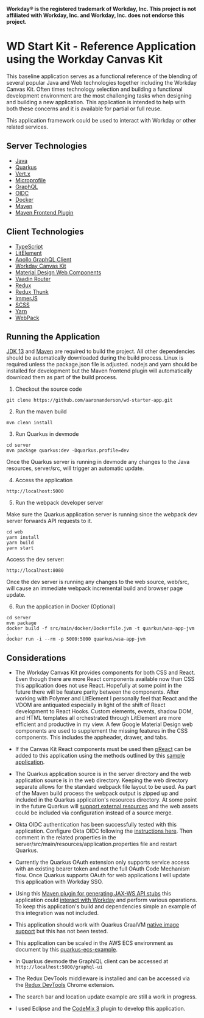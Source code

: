 **Workday® is the registered trademark of Workday, Inc. This project is not affiliated with Workday, Inc. and Workday, Inc. does not endorse this project.**


# WD Start Kit - Reference Application using the Workday Canvas Kit

This baseline application serves as a functional reference of the blending of several popular Java and Web technologies together including the Workday Canvas Kit. Often times technology selection and building a functional development environment are the most challenging tasks when designing and building a new application. This application is intended to help with both these concerns and it is available for partial or full reuse. 

This application framework could be used to interact with Workday or other related services. 

## Server Technologies

* [Java](https://www.oracle.com/technetwork/java/javase/overview/index.html)
* [Quarkus](https://quarkus.io/)
* [Vert.x](https://vertx.io/)
* [Microprofile](https://microprofile.io/)
* [GraphQL](https://graphql.org/)
* [OIDC](https://developer.okta.com/docs/reference/api/oidc/)
* [Docker](https://www.docker.com/)
* [Maven](https://maven.apache.org/)
* [Maven Frontend Plugin](https://github.com/eirslett/frontend-maven-plugin)

## Client Technologies
* [TypeScript](https://www.typescriptlang.org/)
* [LitElement](https://lit-element.polymer-project.org/)
* [Apollo GraphQL Client](https://www.apollographql.com/docs/react/)
* [Workday Canvas Kit](https://github.com/Workday/canvas-kit)
* [Material Design Web Components](https://material.io/develop/web/)
* [Vaadin Router](https://vaadin.com/router)
* [Redux](https://redux.js.org/)
* [Redux Thunk](https://github.com/reduxjs/redux-thunk)
* [ImmerJS](https://immerjs.github.io/immer/docs/introduction)
* [SCSS](https://sass-lang.com/)
* [Yarn](https://legacy.yarnpkg.com/en/)
* [WebPack](https://webpack.js.org/)

## Running the Application

[JDK 13](https://jdk.java.net/13/) and [Maven](https://maven.apache.org/) are required to build the project. All other dependencies should be automatically downloaded during the build process. Linux is required unless the package.json file is adjusted. nodejs and yarn should be installed for development but the Maven frontend plugin will automatically download them as part of the build process.

1. Checkout the source code

`git clone https://github.com/aaronanderson/wd-starter-app.git`

2. Run the maven build

`mvn clean install`

3. Run Quarkus in devmode

```
cd server
mvn package quarkus:dev -Dquarkus.profile=dev 

```
Once the Quarkus server is running in devmode any changes to the Java resources, server/src, will trigger an automatic update.


4. Access the application

`http://localhost:5000`

5. Run the webpack developer server

Make sure the Quarkus application server is running since the webpack dev server forwards API requests to it.

```
cd web
yarn install
yarn build
yarn start
```

Access the dev server:

`http://localhost:8080`

Once the dev server is running any changes to the web source, web/src, will cause an immediate webpack incremental build and browser page update.


6. Run the application in Docker (Optional) 

```
cd server
mvn package
docker build -f src/main/docker/Dockerfile.jvm -t quarkus/wsa-app-jvm .
docker run -i --rm -p 5000:5000 quarkus/wsa-app-jvm
```


## Considerations

* The Workday Canvas Kit provides components for both CSS and React. Even though there are more React components available now than CSS this application does not use React. Hopefully at some point in the future there will be feature parity between the components. After working with Polymer and LitElement I personally feel that React and the VDOM are antiquated especially in light of the shift of React development to React Hooks. Custom elements, events, shadow DOM, and HTML templates all orchestrated through LitElement are more efficient and productive in my view. A few Google Material Design web components are used to supplement the missing features in the CSS components. This includes the appheader, drawer, and tabs.  


* If the Canvas Kit React components must be used then [pReact](https://preactjs.com/) can be added to this application using the methods outlined by this [sample application](https://github.com/aaronanderson/lit-react).

* The Quarkus application source is in the server directory and the web application source is in the web directory. Keeping the web directory separate allows for the standard webpack file layout to be used. As part of the Maven build process the webpack output is zipped up and included in the Quarkus application's resources directory. At some point in the future Quarkus will [support external resources](https://github.com/quarkusio/quarkus/issues/3886) and the web assets could be included via configuration instead of a source merge.


* Okta OIDC authentication has been successfully tested with this application. Configure Okta OIDC following the [instructions here](https://github.com/aaronanderson/thorntail-oidc). Then comment in the related properties in the server/src/main/resources/application.properties file and restart Quarkus.

* Currently the Quarkus OAuth extension only supports service access with an existing bearer token and not the full OAuth Code Mechanism flow. Once Quarkus supports OAuth for web applications I will update this application with Workday SSO.

* Using this [Maven plugin for generating JAX-WS API stubs](https://github.com/aaronanderson/wdutil/tree/master/wdjws-maven-plugin) this application could [interact with Workday](https://github.com/aaronanderson/wdutil/tree/master/wdjws-example) and perform various operations. To keep this application's build and dependencies simple an example of this integration was not included.

* This application should work with Quarkus GraalVM [native image support](https://quarkus.io/guides/building-native-image) but this has not been tested. 

* This application can be scaled in the AWS ECS environment as document by this [quarkus-ecs-example](https://github.com/aaronanderson/quarkus-ecs-example).

* In Quarkus devmode the GraphiQL client can be accessed at `http://localhost:5000/graphql-ui`

* The Redux DevTools middleware is installed and can be accessed via the [Redux DevTools](https://chrome.google.com/webstore/detail/redux-devtools/lmhkpmbekcpmknklioeibfkpmmfibljd?hl=en) Chrome extension.

* The search bar and location update example are still a work in progress.

* I used Eclipse and the [CodeMix 3](https://www.genuitec.com/products/codemix/) plugin to develop this application.






